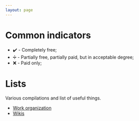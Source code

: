 ```yaml
---
layout: page
---
```


# Common indicators
* :heavy_check_mark: - Completely free;
* :heavy_division_sign: - Partially free, partially paid, but in acceptable degree;
* :x: - Paid only;

# Lists
Various compilations and list of useful things.
* [Work organization](https://tariel36.github.io/obsolete/Articles/lists/work-organization.md)
* [Wikis](https://tariel36.github.io/obsolete/Articles/lists/wikis.md)

